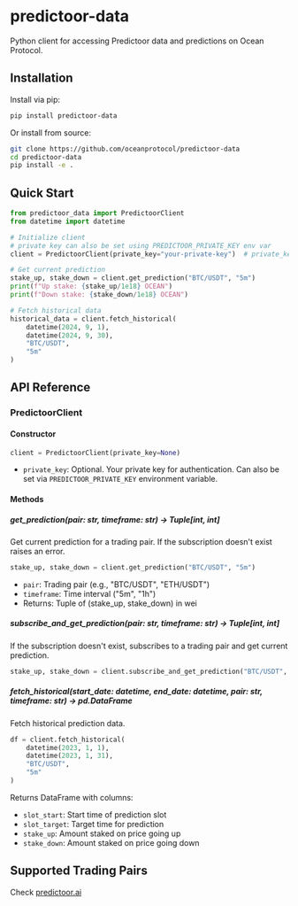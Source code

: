# predictoor-data

Python client for accessing Predictoor data and predictions on Ocean Protocol.

## Installation

Install via pip:

```sh
pip install predictoor-data
```

Or install from source:

```sh
git clone https://github.com/oceanprotocol/predictoor-data
cd predictoor-data
pip install -e .
```

## Quick Start

```python
from predictoor_data import PredictoorClient
from datetime import datetime

# Initialize client
# private key can also be set using PREDICTOOR_PRIVATE_KEY env var
client = PredictoorClient(private_key="your-private-key")  # private_key is optional

# Get current prediction
stake_up, stake_down = client.get_prediction("BTC/USDT", "5m")
print(f"Up stake: {stake_up/1e18} OCEAN")
print(f"Down stake: {stake_down/1e18} OCEAN")

# Fetch historical data
historical_data = client.fetch_historical(
    datetime(2024, 9, 1),
    datetime(2024, 9, 30),
    "BTC/USDT",
    "5m"
)
```

## API Reference

### PredictoorClient

#### Constructor

```python
client = PredictoorClient(private_key=None)
```
- `private_key`: Optional. Your private key for authentication. Can also be set via `PREDICTOOR_PRIVATE_KEY` environment variable.

#### Methods

##### get_prediction(pair: str, timeframe: str) -> Tuple[int, int]
Get current prediction for a trading pair. If the subscription doesn't exist raises an error.

```python
stake_up, stake_down = client.get_prediction("BTC/USDT", "5m")
```

- `pair`: Trading pair (e.g., "BTC/USDT", "ETH/USDT")
- `timeframe`: Time interval ("5m", "1h")
- Returns: Tuple of (stake_up, stake_down) in wei

##### subscribe_and_get_prediction(pair: str, timeframe: str) -> Tuple[int, int]
If the subscription doesn't exist, subscribes to a trading pair and get current prediction.

```python
stake_up, stake_down = client.subscribe_and_get_prediction("BTC/USDT", "5m")
```

##### fetch_historical(start_date: datetime, end_date: datetime, pair: str, timeframe: str) -> pd.DataFrame
Fetch historical prediction data.

```python
df = client.fetch_historical(
    datetime(2023, 1, 1),
    datetime(2023, 1, 31),
    "BTC/USDT",
    "5m"
)
```

Returns DataFrame with columns:
- `slot_start`: Start time of prediction slot
- `slot_target`: Target time for prediction
- `stake_up`: Amount staked on price going up
- `stake_down`: Amount staked on price going down

## Supported Trading Pairs

Check [predictoor.ai](https://predictoor.ai)
